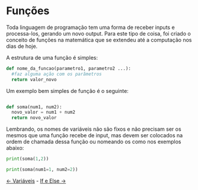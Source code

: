 # Funções
Toda linguagem de programação tem uma forma de receber inputs e processa-los, gerando um novo output. Para este tipo de coisa, foi criado o conceito de funções na matemática que se extendeu até a computação nos dias de hoje.

A estrutura de uma função é simples:

```python
def nome_da_funcao(parametro1, parametro2 ...):
  #faz alguma ação com os parâmetros
  return valor_novo
```
Um exemplo bem simples de função é o seguinte:
```python

def soma(num1, num2):
  novo_valor = num1 + num2
  return novo_valor
```

Lembrando, os nomes de variáveis não são fixos e não precisam ser os mesmos que uma função recebe de input, mas devem ser colocados na ordem de chamada dessa função ou nomeando os como nos exemplos abaixo:

```python
print(soma(1,2))

```

```python
print(soma(num1=1, num2=2))
```
[<- Variáveis](variaveis.md) - [If e Else ->](if-else.md)
